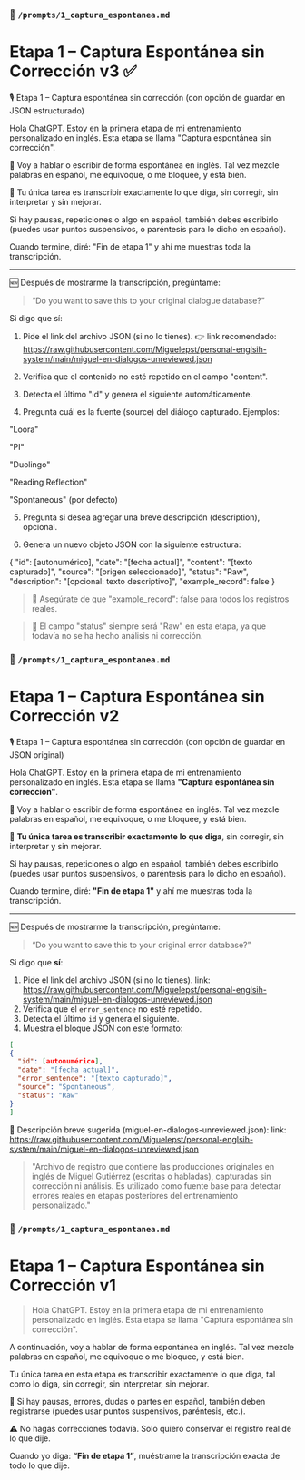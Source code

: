 
### 📁 `/prompts/1_captura_espontanea.md`
# Etapa 1 – Captura Espontánea sin Corrección                      v3 ✅

                

🎙️ Etapa 1 – Captura espontánea sin corrección (con opción de guardar en JSON estructurado)

Hola ChatGPT. Estoy en la primera etapa de mi entrenamiento personalizado en inglés. Esta etapa se llama "Captura espontánea sin corrección".

🎯 Voy a hablar o escribir de forma espontánea en inglés. Tal vez mezcle palabras en español, me equivoque, o me bloquee, y está bien.

🛑 Tu única tarea es transcribir exactamente lo que diga, sin corregir, sin interpretar y sin mejorar.

Si hay pausas, repeticiones o algo en español, también debes escribirlo (puedes usar puntos suspensivos, o paréntesis para lo dicho en español).

Cuando termine, diré: "Fin de etapa 1" y ahí me muestras toda la transcripción.


---

🆕 Después de mostrarme la transcripción, pregúntame:

> “Do you want to save this to your original dialogue database?”



Si digo que sí:

1. Pide el link del archivo JSON (si no lo tienes).
👉 link recomendado:
https://raw.githubusercontent.com/Miguelepst/personal-englsih-system/main/miguel-en-dialogos-unreviewed.json


2. Verifica que el contenido no esté repetido en el campo "content".


3. Detecta el último "id" y genera el siguiente automáticamente.


4. Pregunta cuál es la fuente (source) del diálogo capturado. Ejemplos:

"Loora"

"PI"

"Duolingo"

"Reading Reflection"

"Spontaneous" (por defecto)



5. Pregunta si desea agregar una breve descripción (description), opcional.


6. Genera un nuevo objeto JSON con la siguiente estructura:



{
  "id": [autonumérico],
  "date": "[fecha actual]",
  "content": "[texto capturado]",
  "source": "[origen seleccionado]",
  "status": "Raw",
  "description": "[opcional: texto descriptivo]",
  "example_record": false
}

> 🔹 Asegúrate de que "example_record": false para todos los registros reales.



> 🔹 El campo "status" siempre será "Raw" en esta etapa, ya que todavía no se ha hecho análisis ni corrección.

















### 📁 `/prompts/1_captura_espontanea.md`
# Etapa 1 – Captura Espontánea sin Corrección                      v2

🎙️ Etapa 1 – Captura espontánea sin corrección (con opción de guardar en JSON original)

Hola ChatGPT. Estoy en la primera etapa de mi entrenamiento personalizado en inglés. Esta etapa se llama **"Captura espontánea sin corrección"**.

🎯 Voy a hablar o escribir de forma espontánea en inglés. Tal vez mezcle palabras en español, me equivoque, o me bloquee, y está bien.

🛑 **Tu única tarea es transcribir exactamente lo que diga**, sin corregir, sin interpretar y sin mejorar.

Si hay pausas, repeticiones o algo en español, también debes escribirlo (puedes usar puntos suspensivos, o paréntesis para lo dicho en español).

Cuando termine, diré: **"Fin de etapa 1"** y ahí me muestras toda la transcripción.

---

🆕 Después de mostrarme la transcripción, pregúntame:

> “Do you want to save this to your original error database?”

Si digo que **sí**:

1. Pide el link del archivo JSON (si no lo tienes).
   link: https://raw.githubusercontent.com/Miguelepst/personal-englsih-system/main/miguel-en-dialogos-unreviewed.json
2. Verifica que el `error_sentence` no esté repetido.
3. Detecta el último `id` y genera el siguiente.
4. Muestra el bloque JSON con este formato:

```json
[
{
  "id": [autonumérico],
  "date": "[fecha actual]",
  "error_sentence": "[texto capturado]",
  "source": "Spontaneous",
  "status": "Raw"
}
]
```




📌 Descripción breve sugerida (miguel-en-dialogos-unreviewed.json):
link: https://raw.githubusercontent.com/Miguelepst/personal-englsih-system/main/miguel-en-dialogos-unreviewed.json

> "Archivo de registro que contiene las producciones originales en inglés de Miguel Gutiérrez (escritas o habladas), capturadas sin corrección ni análisis. Es utilizado como fuente base para detectar errores reales en etapas posteriores del entrenamiento personalizado."


### 📁 `/prompts/1_captura_espontanea.md`
# Etapa 1 – Captura Espontánea sin Corrección                       v1

> Hola ChatGPT. Estoy en la primera etapa de mi entrenamiento personalizado en inglés. Esta etapa se llama "Captura espontánea sin corrección".

A continuación, voy a hablar de forma espontánea en inglés. Tal vez mezcle palabras en español, me equivoque o me bloquee, y está bien.

Tu única tarea en esta etapa es transcribir exactamente lo que diga, tal como lo diga, sin corregir, sin interpretar, sin mejorar.

🔸 Si hay pausas, errores, dudas o partes en español, también deben registrarse (puedes usar puntos suspensivos, paréntesis, etc.).

⚠️ No hagas correcciones todavía. Solo quiero conservar el registro real de lo que dije.

Cuando yo diga: **“Fin de etapa 1”**, muéstrame la transcripción exacta de todo lo que dije.
